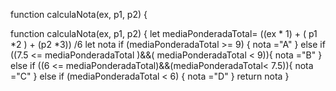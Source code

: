 function calculaNota(ex, p1, p2) {
    
function calculaNota(ex, p1, p2) {
let  mediaPonderadaTotal= ((ex * 1) + ( p1 *2 ) + (p2 *3)) /6
let nota
if  (mediaPonderadaTotal >= 9) {
  nota ="A"
  } else if ((7.5 <= mediaPonderadaTotal )&&( mediaPonderadaTotal < 9)){
  nota ="B"
  } else if  ((6  <= mediaPonderadaTotal)&&(mediaPonderadaTotal< 7.5)){
  nota ="C"
  } else if (mediaPonderadaTotal < 6) {
   nota ="D"
  }
  return nota
  }
